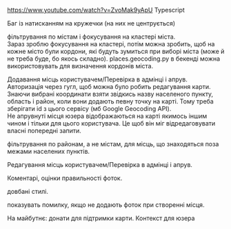 https://www.youtube.com/watch?v=ZvoMak9yApU
Typescript

Баг із натисканням на кружечки (на них не центрується)

фільтрування по містам і фокусування на кластері міста.  
Зараз зроблю фокусування на кластері, потім можна зробить, щоб на кожне місто були кордони, які будуть зумиться при виборі міста (може й не треба буде, бо якось складно). places.geocoding.py в бекенді можна використовувать для визначення кордонів міста.

Додавання місць користувачем/Перевірка в адмінці і апрув. Авторизація через гугл, щоб можна було робить редагування карти. Знаючи вибрані координати взяти звідкись назву населеного пункту, область і район, коли вони додають певну точку на карті. Тому треба зберігати id з цього сервісу (мб Google Geocoding API).  
Не апрувнуті місця юзера відображаються на карті якимось іншим чином і тільки для цього користувача. Це щоб він міг відредаговувати власні попередні запити.

фільтрування по районам, а не містам, для місць, що знаходяться поза межами населених пунктів.


Редагування місць користувачем/Перевірка в адмінці і апрув. 

Коментарі, оцінки правильності фоток.

довбані стилі.

показувать помилку, якщо не додають фоток при створенні місця.

На майбутнє: донати для підтримки карти. Контекст для юзера